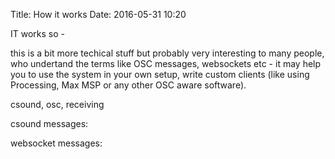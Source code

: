 Title: How it works
Date: 2016-05-31 10:20

IT works so - 

this is a bit more techical stuff but probably very interesting to many people, who undertand the terms like OSC messages, websockets etc - it may help you to use the system in your own setup, write custom clients (like using Processing, Max MSP or any other OSC aware software).

csound, osc, receiving

csound messages:

websocket messages: